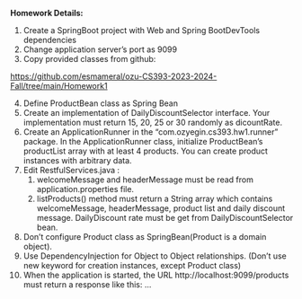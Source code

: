 **Homework Details:** 

1. Create a SpringBoot project with Web and Spring BootDevTools dependencies 
1. Change application server’s port as 9099 
1. Copy provided classes from github: 

[https://github.com/esmameral/ozu-CS393-2023-2024-Fall/tree/main/Homework1 ](https://github.com/esmameral/ozu-CS393-2023-2024-Fall/tree/main/Homework1)

4. Define ProductBean class as Spring Bean 
4. Create an implementation of DailyDiscountSelector interface. Your implementation must return 15, 20, 25 or 30 randomly as dicountRate. 
4. Create an ApplicationRunner in the “com.ozyegin.cs393.hw1.runner” package. In the ApplicationRunner class, initialize ProductBean’s productList array with at least 4 products. You can create product instances with arbitrary data. 
4. Edit RestfulServices.java  : 
   1. welcomeMessage and headerMessage must be read from application.properties file. 
   1. listProducts() method must return a String array which contains welcomeMessage, headerMessage, product list and daily discount message. DailyDiscount rate must be get from DailyDiscountSelector bean. 
4. Don’t configure Product class as SpringBean(Product is a domain object). 
4. Use DependencyInjection for Object to Object relationships. (Don’t use new keyword for creation instances, except Product class) 
4. When the application is started, the URL http://localhost:9099/products must return a response like this: ...
